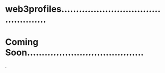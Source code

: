 # web3profiles................................................
# Coming Soon........................................
.

